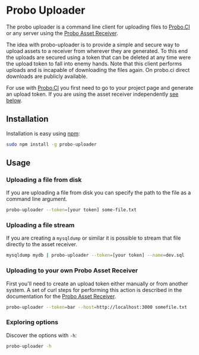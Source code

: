 # Probo Uploader

The probo uploader is a command line client for uploading files to
[Probo.CI](probo.ci) or any server using the
[Probo Asset Receiver](https://github.com/ProboCI/probo-asset-receiver.git).

The idea with probo-uploader is to provide a simple and secure way to upload
assets to a receiver from wherever they are generated. To this end the uploads
are secured using a token that can be deleted at any time were the upload token
to fall into enemy hands. Note that this client performs uploads and is incapable
of downloading the files again. On probo.ci direct downloads are publicly available.


For use with [Probo.CI](probo.ci) you first need to go to your project page and
generate an upload token. If you are using the asset receiver independently
[see below](#self-hosted-receiver).


## Installation

Installation is easy using [npm](https://www.npmjs.com/):

```` bash
sudo npm install -g probo-uploader
````

## Usage

### Uploading a file from disk

If you are uploading a file from disk you can specify the path to the file as
a command line argument.

```` bash
probo-uploader --token=[your token] some-file.txt
````

### Uploading a file stream

If you are creating a `mysqldump` or similar it is possible to stream that file
directly to the asset receiver.

```` bash
mysqldump mydb | probo-uploader --token=[your token] --name=dev.sql
````

### Uploading to your own Probo Asset Receiver <a name="self-hosted-receiver" />

First you'll need to create an upload token either manually or from another system.
A set of curl steps for performing this action is described in the documentation for the
[Probo Asset Receiver](https://github.com/ProboCI/probo-asset-receiver.git).

```` bash
probo-uploader --token=bar --host=http://localhost:3000 somefile.txt
````

### Exploring options

Discover the options with `-h`:

```` bash
probo-uploader -h
````

